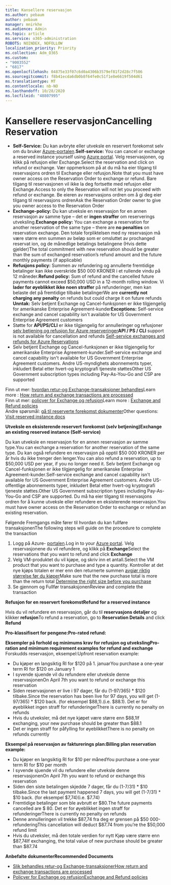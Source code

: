 ```yaml
---
title: Kansellere reservasjon
ms.author: pebaum
author: pebaum
manager: mnirkhe
ms.audience: Admin
ms.topic: article
ms.service: o365-administration
ROBOTS: NOINDEX, NOFOLLOW
localization_priority: Priority
ms.collection: Adm_O365
ms.custom:
- "9003552"
- "6817"
ms.openlocfilehash: 04875e33f07c6d0a4306b3579ef81f2d28c7f506
ms.sourcegitcommit: f8b41ecda6db0b8f64fe0c51f1e8e6619f504d61
ms.translationtype: MT
ms.contentlocale: nb-NO
ms.lasthandoff: 10/28/2020
ms.locfileid: "48807995"
---
```

# <a name="cancelling-reservation"></a><span data-ttu-id="e5796-102">Kansellere reservasjon</span><span class="sxs-lookup"><span data-stu-id="e5796-102">Cancelling Reservation</span></span>

- <span data-ttu-id="e5796-103">**Self-Service:** Du kan avbryte eller utveksle en reservert forekomst selv om du bruker [Azure-portalen](https://portal.azure.com/#blade/Microsoft_Azure_Reservations/ReservationsBrowseBlade).</span><span class="sxs-lookup"><span data-stu-id="e5796-103">**Self-service:** You can cancel or exchange a reserved instance yourself using [Azure portal](https://portal.azure.com/#blade/Microsoft_Azure_Reservations/ReservationsBrowseBlade).</span></span> <span data-ttu-id="e5796-104">Velg reservasjonen, og klikk på refusjon eller Exchange.</span><span class="sxs-lookup"><span data-stu-id="e5796-104">Select the reservation and click on refund or exchange.</span></span> <span data-ttu-id="e5796-105">Vær oppmerksom på at du må ha eier tilgang til reservasjons ordren til Exchange eller refusjon.</span><span class="sxs-lookup"><span data-stu-id="e5796-105">Note that you must have owner access on the Reservation Order to exchange or refund.</span></span> <span data-ttu-id="e5796-106">Bare tilgang til reservasjonen vil ikke la deg fortsette med refusjon eller Exchange.</span><span class="sxs-lookup"><span data-stu-id="e5796-106">Access to only the Reservation will not let you proceed with refund or exchange.</span></span> <span data-ttu-id="e5796-107">Be eieren av reservasjons ordren om å gi deg eier tilgang til reservasjons ordren</span><span class="sxs-lookup"><span data-stu-id="e5796-107">Ask the Reservation Order owner to give you owner access to the Reservation Order</span></span>
- <span data-ttu-id="e5796-108">**Exchange-policy:** Du kan utveksle en reservasjon for en annen reservasjon av samme type – det er **ingen straffer** om reserverings utveksling.</span><span class="sxs-lookup"><span data-stu-id="e5796-108">**Exchange policy:** You can exchange a reservation for another reservation of the same type – there are **no penalties** on reservation exchange.</span></span> <span data-ttu-id="e5796-109">Den totale forpliktelsen med ny reservasjon må være større enn summen av beløp som er omsluttet av prochanged reservat ion, og de månedlige betalings betalingene (Hvis dette gjelder)</span><span class="sxs-lookup"><span data-stu-id="e5796-109">The total commitment with new reservation should be greater than the sum of exchanged reservation’s refund amount and the future monthly payments (if applicable)</span></span>
- <span data-ttu-id="e5796-110">**Refusjons policy:** Summen av refundering og annullerte fremtidige betalinger kan ikke overskride $50 000 KRONER i et rullende vindu på 12 måneder.</span><span class="sxs-lookup"><span data-stu-id="e5796-110">**Refund policy:** Sum of refund and the cancelled future payments cannot exceed $50,000 USD in a 12-month rolling window.</span></span> <span data-ttu-id="e5796-111">Vi **lader for øyeblikket ikke noen straffer** på refunderinger, men kan belaste det på fremtidige tilbake betalinger</span><span class="sxs-lookup"><span data-stu-id="e5796-111">We are **currently not charging any penalty** on refunds but could charge it on future refunds</span></span>  
    <span data-ttu-id="e5796-112">**Unntak:** Selv betjent Exchange og Cancel-funksjonen er ikke tilgjengelig for amerikanske Enterprise Agreement-kunder</span><span class="sxs-lookup"><span data-stu-id="e5796-112">**Exceptions:** Self-service exchange and cancel capability isn't available for US Government Enterprise Agreement customers</span></span>
- <span data-ttu-id="e5796-113">Støtte for **API/PS/CLI** er ikke tilgjengelig for annulleringer og refusjoner [selv betjening og refusjon for Azure reserveringer](https://docs.microsoft.com/azure/cost-management-billing/reservations/exchange-and-refund-azure-reservations?WT.mc_id=Portal-Microsoft_Azure_Support)</span><span class="sxs-lookup"><span data-stu-id="e5796-113">**API / PS / CLI** support is not available for cancellation and refunds [Self-service exchanges and refunds for Azure Reservations](https://docs.microsoft.com/azure/cost-management-billing/reservations/exchange-and-refund-azure-reservations?WT.mc_id=Portal-Microsoft_Azure_Support)</span></span>
- <span data-ttu-id="e5796-114">Selv betjent Exchange og Cancel-funksjonen er ikke tilgjengelig for amerikanske Enterprise Agreement-kunder.</span><span class="sxs-lookup"><span data-stu-id="e5796-114">Self-service exchange and cancel capability isn't available for US Government Enterprise Agreement customers.</span></span> <span data-ttu-id="e5796-115">Andre US-myndighets abonnements typer, inkludert Betal etter hvert-og kryptografi tjeneste støttes</span><span class="sxs-lookup"><span data-stu-id="e5796-115">Other US Government subscription types including Pay-As-You-Go and CSP are supported</span></span>

<span data-ttu-id="e5796-116">Finn ut mer: [hvordan retur-og Exchange-transaksjoner behandles](https://docs.microsoft.com/azure/billing/billing-azure-reservations-self-service-exchange-and-refund?WT.mc_id=Portal-Microsoft_Azure_Support#how-return-and-exchange-transactions-are-processed)</span><span class="sxs-lookup"><span data-stu-id="e5796-116">Learn more : [How return and exchange transactions are processed](https://docs.microsoft.com/azure/billing/billing-azure-reservations-self-service-exchange-and-refund?WT.mc_id=Portal-Microsoft_Azure_Support#how-return-and-exchange-transactions-are-processed)</span></span>  
<span data-ttu-id="e5796-117">Finn ut mer: [policyer for Exchange og refusjon](https://docs.microsoft.com/azure/billing/billing-azure-reservations-self-service-exchange-and-refund?WT.mc_id=Portal-Microsoft_Azure_Support#exchange-policies)</span><span class="sxs-lookup"><span data-stu-id="e5796-117">Learn more : [Exchange and Refund policies](https://docs.microsoft.com/azure/billing/billing-azure-reservations-self-service-exchange-and-refund?WT.mc_id=Portal-Microsoft_Azure_Support#exchange-policies)</span></span>  
<span data-ttu-id="e5796-118">Andre spørsmål: [gå til reserverte forekomst dokumenter](https://docs.microsoft.com/azure/billing/billing-save-compute-costs-reservations?WT.mc_id=Portal-Microsoft_Azure_Support)</span><span class="sxs-lookup"><span data-stu-id="e5796-118">Other questions: [Visit reserved instance docs](https://docs.microsoft.com/azure/billing/billing-save-compute-costs-reservations?WT.mc_id=Portal-Microsoft_Azure_Support)</span></span>

<span data-ttu-id="e5796-119">**Utveksle en eksisterende reservert forekomst (selv betjening)**</span><span class="sxs-lookup"><span data-stu-id="e5796-119">**Exchange an existing reserved instance (Self-service)**</span></span>

<span data-ttu-id="e5796-120">Du kan utveksle en reservasjon for en annen reservasjon av samme type.</span><span class="sxs-lookup"><span data-stu-id="e5796-120">You can exchange a reservation for another reservation of the same type.</span></span> <span data-ttu-id="e5796-121">Du kan også refundere en reservasjon på opptil $50 000 KRONER per år hvis du ikke trenger den lenger.</span><span class="sxs-lookup"><span data-stu-id="e5796-121">You can also refund a reservation, up to $50,000 USD per year, if you no longer need it.</span></span> <span data-ttu-id="e5796-122">Selv betjent Exchange og Cancel-funksjonen er ikke tilgjengelig for amerikanske Enterprise Agreement-kunder.</span><span class="sxs-lookup"><span data-stu-id="e5796-122">Self-service exchange and cancel capability isn't available for US Government Enterprise Agreement customers.</span></span> <span data-ttu-id="e5796-123">Andre US-offentlige abonnements typer, inkludert Betal etter hvert-og kryptografi tjeneste støttes.</span><span class="sxs-lookup"><span data-stu-id="e5796-123">Other US Government subscription types including Pay-As-You-Go and CSP are supported.</span></span> <span data-ttu-id="e5796-124">Du må ha eier tilgang til reservasjons ordren for å kunne utveksle eller refundere en eksisterende reservasjon.</span><span class="sxs-lookup"><span data-stu-id="e5796-124">You must have owner access on the Reservation Order to exchange or refund an existing reservation.</span></span>

<span data-ttu-id="e5796-125">Følgende Fremgangs måte fører til hvordan du kan fullføre transaksjonen</span><span class="sxs-lookup"><span data-stu-id="e5796-125">The following steps will guide on the procedure to complete the transaction</span></span>

1. <span data-ttu-id="e5796-126">Logg på Azure- [portalen](https://portal.azure.com/#blade/Microsoft_Azure_Reservations/ReservationsBrowseBlade).</span><span class="sxs-lookup"><span data-stu-id="e5796-126">Log in to your [Azure portal](https://portal.azure.com/#blade/Microsoft_Azure_Reservations/ReservationsBrowseBlade).</span></span> <span data-ttu-id="e5796-127">Velg reservasjonene du vil refundere, og klikk på **Exchange**</span><span class="sxs-lookup"><span data-stu-id="e5796-127">Select the reservations that you want to refund and click **Exchange**</span></span>
2. <span data-ttu-id="e5796-128">Velg VM-produktet du vil kjøpe, og skriv inn et antall.</span><span class="sxs-lookup"><span data-stu-id="e5796-128">Select the VM product that you want to purchase and type a quantity.</span></span> <span data-ttu-id="e5796-129">Kontroller at det nye kjøps totalen er mer enn den returnerte summen [avgjør riktig størrelse før du kjøper](https://docs.microsoft.com/azure/virtual-machines/windows/prepay-reserved-vm-instances?WT.mc_id=Portal-Microsoft_Azure_Support#determine-the-right-vm-size-before-you-buy)</span><span class="sxs-lookup"><span data-stu-id="e5796-129">Make sure that the new purchase total is more than the return total [Determine the right size before you purchase](https://docs.microsoft.com/azure/virtual-machines/windows/prepay-reserved-vm-instances?WT.mc_id=Portal-Microsoft_Azure_Support#determine-the-right-vm-size-before-you-buy)</span></span>
3. <span data-ttu-id="e5796-130">Se gjennom og Fullfør transaksjonen</span><span class="sxs-lookup"><span data-stu-id="e5796-130">Review and complete the transaction</span></span>

<span data-ttu-id="e5796-131">**Refusjon for en reservert forekomst**</span><span class="sxs-lookup"><span data-stu-id="e5796-131">**Refund for a reserved instance**</span></span>

<span data-ttu-id="e5796-132">Hvis du vil refundere en reservasjon, går du til **reservasjons detaljer** og klikker **refusjon**</span><span class="sxs-lookup"><span data-stu-id="e5796-132">To refund a reservation, go to **Reservation Details** and click **Refund**</span></span>

<span data-ttu-id="e5796-133">**Pro-klassifisert for pengene:**</span><span class="sxs-lookup"><span data-stu-id="e5796-133">**Pro-rated refund:**</span></span>

<span data-ttu-id="e5796-134">**Eksempler på forhold og minimums krav for refusjon og utveksling**</span><span class="sxs-lookup"><span data-stu-id="e5796-134">**Pro-ration and minimum requirement examples for refund and exchange**</span></span>  
<span data-ttu-id="e5796-135">Forskudds reservasjon, eksempel:</span><span class="sxs-lookup"><span data-stu-id="e5796-135">Upfront reservation example:</span></span>

- <span data-ttu-id="e5796-136">Du kjøper en langsiktig RI for $120 på 1. januar</span><span class="sxs-lookup"><span data-stu-id="e5796-136">You purchase a one-year term RI for $120 on January 1</span></span>
- <span data-ttu-id="e5796-137">I syvende sjuende vil du refundere eller utveksle denne reservasjonen</span><span class="sxs-lookup"><span data-stu-id="e5796-137">On April 7th you want to refund or exchange this reservation</span></span>
- <span data-ttu-id="e5796-138">Siden reservasjonen er live i 97 dager, får du (1-97/365) \* $120 tilbake.</span><span class="sxs-lookup"><span data-stu-id="e5796-138">Since the reservation has been live for 97 days, you will get (1-97/365) \* $120 back.</span></span> <span data-ttu-id="e5796-139">(for eksempel $88,1).</span><span class="sxs-lookup"><span data-stu-id="e5796-139">(i.e. $88.1).</span></span> <span data-ttu-id="e5796-140">Det er for øyeblikket ingen straff for refunderinger</span><span class="sxs-lookup"><span data-stu-id="e5796-140">There is currently no penalty on refunds</span></span>
- <span data-ttu-id="e5796-141">Hvis du utveksler, må det nye kjøpet være større enn $88,1</span><span class="sxs-lookup"><span data-stu-id="e5796-141">If exchanging, your new purchase should be greater than $88.1</span></span>
- <span data-ttu-id="e5796-142">Det er ingen straff for påfylling for øyeblikket</span><span class="sxs-lookup"><span data-stu-id="e5796-142">There is no penalty on refunds currently</span></span>

<span data-ttu-id="e5796-143">**Eksempel på reservasjon av fakturerings plan:**</span><span class="sxs-lookup"><span data-stu-id="e5796-143">**Billing plan reservation example:**</span></span>

- <span data-ttu-id="e5796-144">Du kjøper en langsiktig RI for $10 per måned</span><span class="sxs-lookup"><span data-stu-id="e5796-144">You purchase a one-year term RI for $10 per month</span></span>
- <span data-ttu-id="e5796-145">I syvende sjuende vil du refundere eller utveksle denne reservasjonen</span><span class="sxs-lookup"><span data-stu-id="e5796-145">On April 7th you want to refund or exchange this reservation</span></span>
- <span data-ttu-id="e5796-146">Siden den siste betalingen skjedde 7 dager, får du (1-7/31) \* $10 tilbake.</span><span class="sxs-lookup"><span data-stu-id="e5796-146">Since the last payment happened 7 days, you will get (1-7/31) \* $10 back.</span></span> <span data-ttu-id="e5796-147">(for eksempel $7,74)</span><span class="sxs-lookup"><span data-stu-id="e5796-147">(i.e. $7.74)</span></span>
- <span data-ttu-id="e5796-148">Fremtidige betalinger som ble avbrutt er $80.</span><span class="sxs-lookup"><span data-stu-id="e5796-148">The future payments cancelled are $ 80.</span></span> <span data-ttu-id="e5796-149">Det er for øyeblikket ingen straff for refunderinger</span><span class="sxs-lookup"><span data-stu-id="e5796-149">There is currently no penalty on refunds</span></span>
- <span data-ttu-id="e5796-150">Denne annulleringen vil trekke $87,74 fra deg er grensen på $50 000-refundering</span><span class="sxs-lookup"><span data-stu-id="e5796-150">This cancellation will deduct $87.74 from you’re the $50,000 refund limit</span></span>
- <span data-ttu-id="e5796-151">Hvis du utveksler, må den totale verdien for nytt Kjøp være større enn $87,74</span><span class="sxs-lookup"><span data-stu-id="e5796-151">If exchanging, the total value of new purchase should be greater than $87.74</span></span>

<span data-ttu-id="e5796-152">**Anbefalte dokumenter**</span><span class="sxs-lookup"><span data-stu-id="e5796-152">**Recommended Documents**</span></span>

- [<span data-ttu-id="e5796-153">Slik behandles retur-og Exchange-transaksjoner</span><span class="sxs-lookup"><span data-stu-id="e5796-153">How return and exchange transactions are processed</span></span>](https://docs.microsoft.com/azure/billing/billing-azure-reservations-self-service-exchange-and-refund?WT.mc_id=Portal-Microsoft_Azure_Support#how-return-and-exchange-transactions-are-processed)
- [<span data-ttu-id="e5796-154">Policyer for Exchange og refusjon</span><span class="sxs-lookup"><span data-stu-id="e5796-154">Exchange and Refund policies</span></span>](https://docs.microsoft.com/azure/billing/billing-azure-reservations-self-service-exchange-and-refund?WT.mc_id=Portal-Microsoft_Azure_Support#exchange-policies)